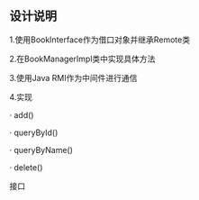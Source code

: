 ## 设计说明

1.使用BookInterface作为借口对象并继承Remote类

2.在BookManagerImpl类中实现具体方法

3.使用Java RMI作为中间件进行通信

4.实现

·	add()

·	queryById()

·	queryByName()

·	delete()

接口
